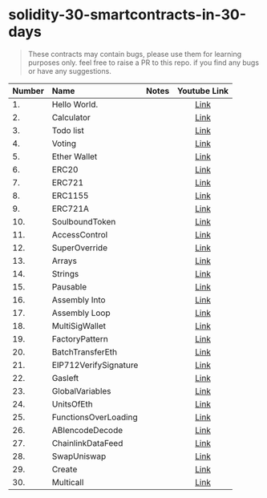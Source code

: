 # solidity-30-smartcontracts-in-30-days

> These contracts may contain bugs, please use them for learning purposes only.
> feel free to raise a PR to this repo. if you find any bugs or have any suggestions.

| Number | Name                  | Notes | Youtube Link |
| ------ | :-------------------- | ----: | :----------: |
| 1.     | Hello World.          |       | [Link](https://www.youtube.com/watch?v=_DuiIDAYmdU) |
| 2.     | Calculator            |       | [Link](https://www.youtube.com/watch?v=Dai5gSB3XD0) |
| 3.     | Todo list             |       | [Link](https://www.youtube.com/watch?v=CzAFj6mxCjM) |
| 4.     | Voting                |       | [Link](https://www.youtube.com/watch?v=9KEI84EgLNg) |
| 5.     | Ether Wallet          |       | [Link](https://www.youtube.com/watch?v=HZHzNVw8Fuk) |
| 6.     | ERC20                 |       | [Link](https://www.youtube.com/watch?v=MCfMPfkV4FQ) |
| 7.     | ERC721                |       | [Link](https://www.youtube.com/watch?v=3FfyOHMeS-k) |
| 8.     | ERC1155               |       | [Link](https://www.youtube.com/watch?v=T1s6Jj7J8V4) |
| 9.     | ERC721A               |       | [Link](https://www.youtube.com/watch?v=PrJ1b4zmPcE) |
| 10.    | SoulboundToken        |       | [Link](https://www.youtube.com/watch?v=iRI8UVapFZQ) |
| 11.    | AccessControl         |       | [Link](https://www.youtube.com/watch?v=7cPKyE1j07E) |
| 12.    | SuperOverride         |       | [Link](https://www.youtube.com/watch?v=ABE-6nWuLLU) |
| 13.    | Arrays                |       | [Link](https://www.youtube.com/watch?v=I3Kj7ijPDxk) |
| 14.    | Strings               |       | [Link](https://www.youtube.com/watch?v=EITgmax_9h8) |
| 15.    | Pausable              |       | [Link](https://www.youtube.com/watch?v=uy4HuVWKGvA) |
| 16.    | Assembly Into         |       | [Link](https://www.youtube.com/watch?v=WUefjfWp4T0) |
| 17.    | Assembly Loop         |       | [Link](https://www.youtube.com/watch?v=dzRHn98NNaw) |
| 18.    | MultiSigWallet        |       | [Link](https://www.youtube.com/watch?v=ZO-vAj3GyUw) |
| 19.    | FactoryPattern        |       | [Link](https://www.youtube.com/watch?v=lqAq4H0vdyo) |
| 20.    | BatchTransferEth      |       | [Link](https://www.youtube.com/watch?v=p2f_P2AQLHw) |
| 21.    | EIP712VerifySignature |       | [Link](https://www.youtube.com/watch?v=xuGd3pgf5dk) |
| 22.    | Gasleft               |       | [Link](https://www.youtube.com/watch?v=ojamBqfxVDc) |
| 23.    | GlobalVariables       |       | [Link](https://www.youtube.com/watch?v=zXnftuvENJU) |
| 24.    | UnitsOfEth            |       | [Link](https://www.youtube.com/watch?v=9ilsXnwKV3s) |
| 25.    | FunctionsOverLoading  |       | [Link](https://www.youtube.com/watch?v=GVqU15OcLrU) |
| 26.    | ABIencodeDecode       |       | [Link](https://www.youtube.com/watch?v=NCIEkk3AdWw) |
| 27.    | ChainlinkDataFeed     |       | [Link](https://www.youtube.com/watch?v=DOrEJVu2b-w) |
| 28.    | SwapUniswap           |       | [Link](https://www.youtube.com/watch?v=eNxBLCTBmLk) |
| 29.    | Create                |       | [Link](https://www.youtube.com/watch?v=4HsVRDDxbHc) |
| 30.    | Multicall             |       | [Link](https://www.youtube.com/watch?v=ip8NSLH15pE) |
